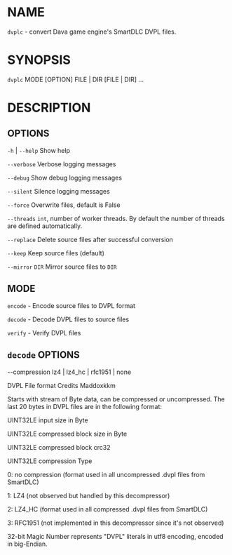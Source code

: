 # NAME
`dvplc` - convert Dava game engine's SmartDLC DVPL files. 

# SYNOPSIS
`dvplc` MODE [OPTION] FILE | DIR [FILE | DIR] ...

# DESCRIPTION

## OPTIONS
 `-h` | `--help` Show help

`--verbose` Verbose logging messages

 `--debug` Show debug logging messages 

`--silent` Silence logging messages

`--force` Overwrite files, default is False

`--threads` `int`, number of worker threads. By default the number of threads are defined automatically. 

`--replace` Delete source files after successful conversion

`--keep` Keep source files (default)

`--mirror` `DIR` Mirror source files to `DIR`

## MODE
`encode` - Encode source files to DVPL format

`decode` - Decode DVPL files to source files

`verify` - Verify DVPL files

## `decode` OPTIONS
--compression lz4 | lz4_hc | rfc1951 | none

DVPL File format
Credits Maddoxkkm

Starts with stream of Byte data, can be compressed or uncompressed. The last 20 bytes in DVPL files are in the following format:

UINT32LE input size in Byte

UINT32LE compressed block size in Byte

UINT32LE compressed block crc32

UINT32LE compression Type

0: no compression (format used in all uncompressed .dvpl files from SmartDLC)

1: LZ4 (not observed but handled by this decompressor)

2: LZ4_HC (format used in all compressed .dvpl files from SmartDLC)

3: RFC1951 (not implemented in this decompressor since it's not observed)

32-bit Magic Number represents "DVPL" literals in utf8 encoding, encoded in big-Endian.
